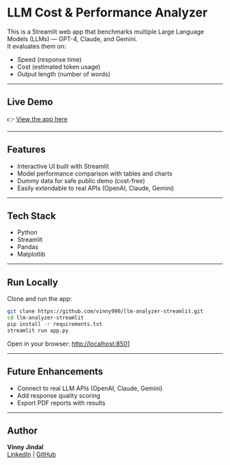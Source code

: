 # LLM Cost & Performance Analyzer

This is a Streamlit web app that benchmarks multiple Large Language Models (LLMs) — GPT-4, Claude, and Gemini.  
It evaluates them on:

- Speed (response time)  
- Cost (estimated token usage)  
- Output length (number of words)  

---

## Live Demo
👉 [View the app here](https://llm-analyzer-app-9pmua4hyyn87cwzwkrzz73.streamlit.app/)  

---

## Features
- Interactive UI built with Streamlit  
- Model performance comparison with tables and charts  
- Dummy data for safe public demo (cost-free)  
- Easily extendable to real APIs (OpenAI, Claude, Gemini)  

---

## Tech Stack
- Python  
- Streamlit  
- Pandas  
- Matplotlib  

---

## Run Locally
Clone and run the app:
```bash
git clone https://github.com/vinny990/llm-analyzer-streamlit.git
cd llm-analyzer-streamlit
pip install -r requirements.txt
streamlit run app.py
```

Open in your browser: [http://localhost:8501](http://localhost:8501)

---

## Future Enhancements
- Connect to real LLM APIs (OpenAI, Claude, Gemini)  
- Add response quality scoring  
- Export PDF reports with results  

---

## Author
**Vinny Jindal**  
[LinkedIn](https://linkedin.com/in/vinny90) | [GitHub](https://github.com/vinny990)
